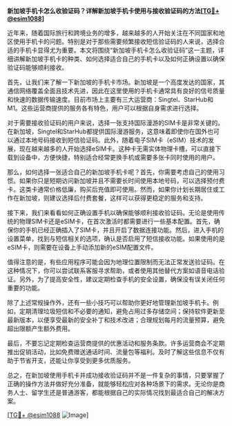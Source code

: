 **新加坡手机卡怎么收验证码？详解新加坡手机卡使用与接收验证码的方法[[TG💪+ @esim1088](https://t.me/s/esim1088)]**

近年来，随着国际旅行和跨境业务的增多，越来越多的人开始关注在不同国家和地区使用手机卡的问题。特别是对于那些需要频繁接收短信验证码的人来说，选择合适的手机卡显得尤为重要。本文将围绕“新加坡手机卡怎么收验证码”这一主题，详细讲解新加坡手机卡的种类、如何选择适合自己的手机卡以及如何正确设置以确保验证码能够顺利接收。

首先，让我们来了解一下新加坡的手机卡市场。新加坡是一个高度发达的国家，其通信网络覆盖全面且技术先进，因此在这里使用的手机卡通常具有良好的信号质量和快速的数据传输速度。目前市场上主要有三大运营商：Singtel、StarHub和M1。这些运营商提供的服务各有特色，用户可以根据自身需求进行选择。

对于需要接收验证码的用户来说，选择一张支持国际漫游的SIM卡是非常关键的。在新加坡，Singtel和StarHub都提供国际漫游服务，这意味着即使你在国外也可以通过本地号码接收到短信验证码。此外，随着电子SIM卡（eSIM）技术的发展，现在越来越多的人开始选择eSIM卡。这种卡无需实体物理卡槽，可以直接下载到设备中，方便快捷，特别适合经常更换手机或需要多张卡同时使用的用户。

那么，如何选择一张适合自己的新加坡手机卡呢？首先，你需要考虑自己的使用习惯。如果你只是短期访问新加坡并且不需要长时间使用本地号码，可以选择预付费卡。这类卡通常价格低廉，购买后充值即可使用。然而，如果你计划长期居住或工作在新加坡，则建议选择后付费套餐，这样可以获得更稳定的服务和支持。

接下来，我们来看看如何正确设置手机以确保能够顺利接收验证码。无论是使用传统的物理SIM卡还是eSIM卡，在首次激活时都需要进行一些基本配置。首先，确保你的手机已经正确插入了SIM卡，并且开启了数据连接功能。然后，进入手机的设置菜单，找到与短信相关的选项，确认是否启用了短信接收功能。如果使用的是eSIM卡，则需要在设备上手动添加新的eSIM配置文件。

值得注意的是，有些应用程序可能会因为地理位置限制而无法正常发送验证码。在这种情况下，你可以尝试联系客服寻求帮助，或者使用其他替代方案如语音电话验证。另外，为了提高安全性，建议定期检查手机的安全设置，确保没有误关闭任何重要的功能。

除了上述常规操作外，还有一些小技巧可以帮助你更好地管理新加坡手机卡。例如，定期清理垃圾短信和不必要的通知，避免占用过多存储空间；保持软件更新至最新版本，以便享受最新的安全补丁和技术改进；合理规划每月的流量预算，避免超出限额产生额外费用。

最后，不要忘记定期检查运营商提供的优惠活动和服务条款。许多运营商会不定期推出促销活动，比如免费赠送通话时间、流量包等福利。及时了解这些信息不仅有助于节省开支，还能让你享受到更多优质服务。

总之，在新加坡使用手机卡并成功接收验证码并不是一件复杂的事情，只要掌握了正确的操作方法并做好充分准备，就能够轻松应对各种场景下的需求。无论你是商务人士、留学生还是普通游客，都能根据自己的实际情况找到最适合自己的解决方案。

[[TG💪+ @esim1088](https://t.me/s/esim1088) ![Image](https://i.postimg.cc/4NQfJmqS/Snipaste-2025-05-13-00-14-12.png)]